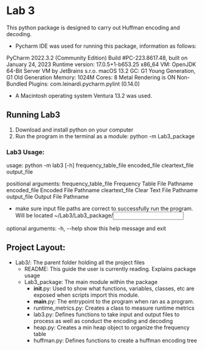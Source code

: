 # Lab 3

This python package is designed to carry out Huffman encoding and decoding.


* Pycharm IDE was used for running this package, information as follows:

PyCharm 2022.3.2 (Community Edition)
Build #PC-223.8617.48, built on January 24, 2023
Runtime version: 17.0.5+1-b653.25 x86_64
VM: OpenJDK 64-Bit Server VM by JetBrains s.r.o.
macOS 13.2
GC: G1 Young Generation, G1 Old Generation
Memory: 1024M
Cores: 8
Metal Rendering is ON
Non-Bundled Plugins:
    com.leinardi.pycharm.pylint (0.14.0)

* A Macintosh operating system Ventura 13.2 was used.


## Running Lab3

1. Download and install python on your computer
2. Run the program in the terminal as a module: python -m Lab3_package <frequency table file> <encoded file> 
           <clear text file> <output file>


### Lab3 Usage:

usage: python -m lab3 [-h] frequency_table_file encoded_file cleartext_file output_file

positional arguments:
  frequency_table_file     Frequency Table File Pathname
  encoded_file             Encoded File Pathname
  cleartext_file           Clear Text File Pathname
  output_file              Output File Pathname

* make sure input file paths are correct to successfully run the program. Will be located ~/Lab3/Lab3_package/<input>

optional arguments:
  -h, --help  show this help message and exit


## Project Layout:

- Lab3/: The parent folder holding all the project files
  - README: This guide the user is currently reading. Explains package usage
  - Lab3_package: The main module within the package
    - __init__.py: Used to show what functions, variables, classes, etc are exposed when scripts import this module.
    - __main__.py: The entrypoint to the program when ran as a program. 
    - runtime_metrics.py: Creates a class to measure runtime metrics
    - lab3.py: Defines functions to take input and output files to process as well as conduct the encoding and decoding
    - heap.py: Creates a min heap object to organize the frequency table
    - huffman.py: Defines functions to create a huffman encoding tree 
